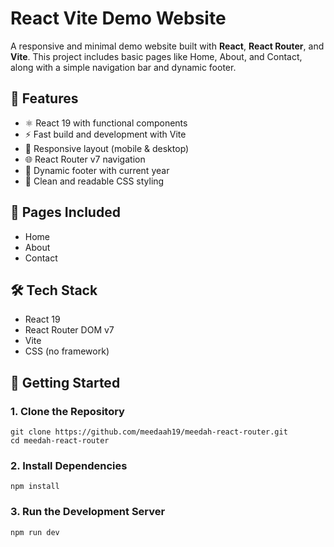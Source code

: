 # React Vite Demo Website

A responsive and minimal demo website built with **React**, **React Router**, and **Vite**. This project includes basic pages like Home, About, and Contact, along with a simple navigation bar and dynamic footer.

## 🚀 Features

- ⚛️ React 19 with functional components
- ⚡ Fast build and development with Vite
- 📱 Responsive layout (mobile & desktop)
- 🌐 React Router v7 navigation
- 🧭 Dynamic footer with current year
- 🎨 Clean and readable CSS styling

## 📁 Pages Included

- Home
- About
- Contact

## 🛠️ Tech Stack

- React 19
- React Router DOM v7
- Vite
- CSS (no framework)

## 🧪 Getting Started

### 1. Clone the Repository
    git clone https://github.com/meedaah19/meedah-react-router.git
    cd meedah-react-router

### 2. Install Dependencies
    npm install

### 3. Run the Development Server
    npm run dev